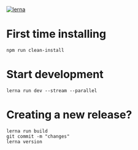 [![lerna](https://img.shields.io/badge/maintained%20with-lerna-cc00ff.svg)](https://lerna.js.org/)

# First time installing
```
npm run clean-install
```
# Start development

```
lerna run dev --stream --parallel
```

# Creating a new release?

```
lerna run build
git commit -m "changes"
lerna version
```
